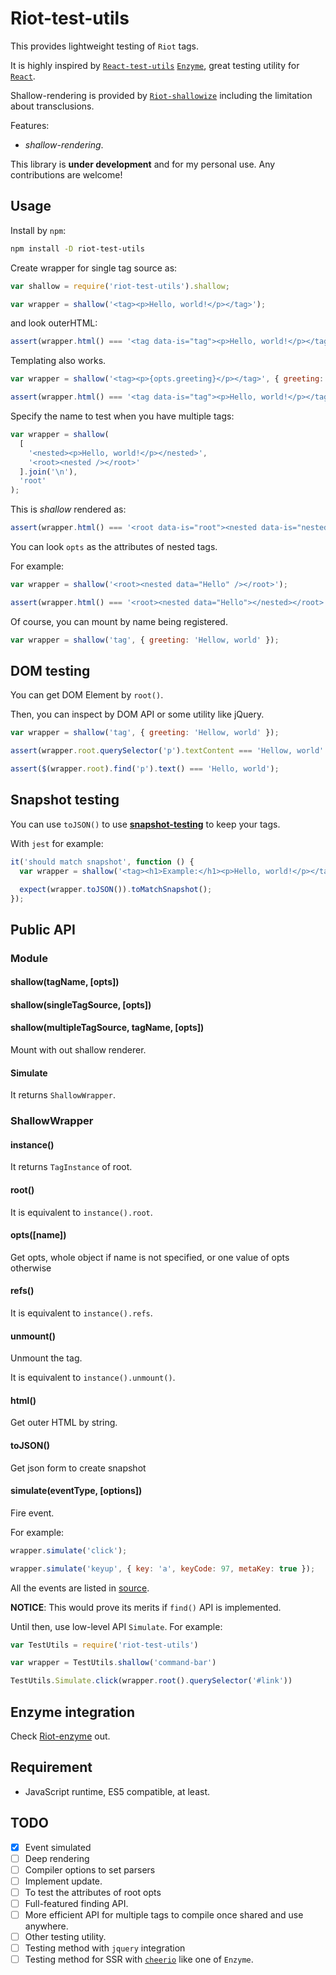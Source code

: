Riot-test-utils
===============

This provides lightweight testing of `Riot` tags.

It is highly inspired by [`React-test-utils`](https://reactjs.org/docs/test-utils.html) [`Enzyme`](https://github.com/airbnb/enzyme), great testing utility for [`React`](https://reactjs.org/).

Shallow-rendering is provided by [`Riot-shallowize`](https://www.npmjs.com/package/riot-shallowize) including the limitation about transclusions.

Features:

- *shallow-rendering*.

This library is **under development** and for my personal use. Any contributions are welcome!

Usage
-----

Install by `npm`:

```bash
npm install -D riot-test-utils
```

Create wrapper for single tag source as:

```js
var shallow = require('riot-test-utils').shallow;

var wrapper = shallow('<tag><p>Hello, world!</p></tag>');
```

and look outerHTML:

```js
assert(wrapper.html() === '<tag data-is="tag"><p>Hello, world!</p></tag>');
```

Templating also works.

```js
var wrapper = shallow('<tag><p>{opts.greeting}</p></tag>', { greeting: 'Hello, world!' });

assert(wrapper.html() === '<tag data-is="tag"><p>Hello, world!</p></tag>');
```

Specify the name to test when you have multiple tags:

```js
var wrapper = shallow(
  [
    '<nested><p>Hello, world!</p></nested>',
    '<root><nested /></root>'
  ].join('\n'),
  'root'
);
```

This is *shallow* rendered as:

```js
assert(wrapper.html() === '<root data-is="root"><nested data-is="nested"></nested></root>');
```

You can look `opts` as the attributes of nested tags.

For example:

```js
var wrapper = shallow('<root><nested data="Hello" /></root>');

assert(wrapper.html() === '<root><nested data="Hello"></nested></root>');
```
Of course, you can mount by name being registered.

```js
var wrapper = shallow('tag', { greeting: 'Hellow, world' });
```

DOM testing
-----------

You can get DOM Element by `root()`.

Then, you can inspect by DOM API or some utility like jQuery.

```js
var wrapper = shallow('tag', { greeting: 'Hellow, world' });

assert(wrapper.root.querySelector('p').textContent === 'Hellow, world' );

assert($(wrapper.root).find('p').text() === 'Hello, world');
```

Snapshot testing
----------------

You can use `toJSON()` to use **[snapshot-testing](https://facebook.github.io/jest/docs/en/snapshot-testing.html)**
to keep your tags.

With `jest` for example:

```js
it('should match snapshot', function () {
  var wrapper = shallow('<tag><h1>Example:</h1><p>Hello, world!</p></tag>');

  expect(wrapper.toJSON()).toMatchSnapshot();
});
```

Public API
----------

### Module
#### shallow(tagName, [opts])
#### shallow(singleTagSource, [opts])
#### shallow(multipleTagSource, tagName, [opts])

Mount with out shallow renderer.
#### Simulate

It returns `ShallowWrapper`.

### ShallowWrapper

#### instance()

It returns `TagInstance` of root.

#### root()

It is equivalent to `instance().root`.

#### opts([name])

Get opts, whole object if name is not specified, or one value of opts otherwise

#### refs()

It is equivalent to `instance().refs`.

#### unmount()

Unmount the tag.

It is equivalent to `instance().unmount()`.

#### html()

Get outer HTML by string.

#### toJSON()

Get json form to create snapshot

#### simulate(eventType, [options])

Fire event.

For example:

```js
wrapper.simulate('click');
```

```js
wrapper.simulate('keyup', { key: 'a', keyCode: 97, metaKey: true });
```

All the events are listed in [source](./src/lib/Simulate/eventTypes.ts).

**NOTICE**: This would prove its merits if `find()` API is implemented.

Until then, use low-level API `Simulate`. For example:

```js
var TestUtils = require('riot-test-utils')

var wrapper = TestUtils.shallow('command-bar')

TestUtils.Simulate.click(wrapper.root().querySelector('#link'))
```

Enzyme integration
------------------

Check [Riot-enzyme](https://www.npmjs.com/package/riot-enzyme) out.

Requirement
-----------

- JavaScript runtime, ES5 compatible, at least.

TODO
----

- [x] Event simulated
- [ ] Deep rendering
- [ ] Compiler options to set parsers
- [ ] Implement update.
- [ ] To test the attributes of root opts
- [ ] Full-featured finding API.
- [ ] More efficient API for multiple tags to compile once shared and use anywhere.
- [ ] Other testing utility.
- [ ] Testing method with `jquery` integration
- [ ] Testing method for SSR with [`cheerio`](https://github.com/cheeriojs/cheerio) like one of `Enzyme`.
